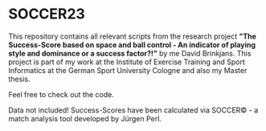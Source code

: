# SOCCER23
This repository contains all relevant scripts from the research project **"The Success-Score based on space and ball control - An indicator of playing style and dominance or a success factor?!"** by me David Brinkjans.  This project is part of my work at the Institute of Exercise Training and Sport Informatics at the German Sport University Cologne and also my Master thesis.

Feel free to check out the code.

Data not included!
Success-Scores have been calculated via SOCCER© - a match analysis tool developed by Jürgen Perl.



